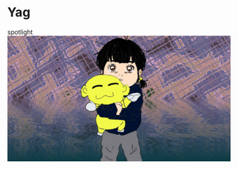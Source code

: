 # Yag
spotlight
![alt text](https://github.com/2Xpro-pop/Yag/blob/main/Assets/preview.jpg?raw=true)
